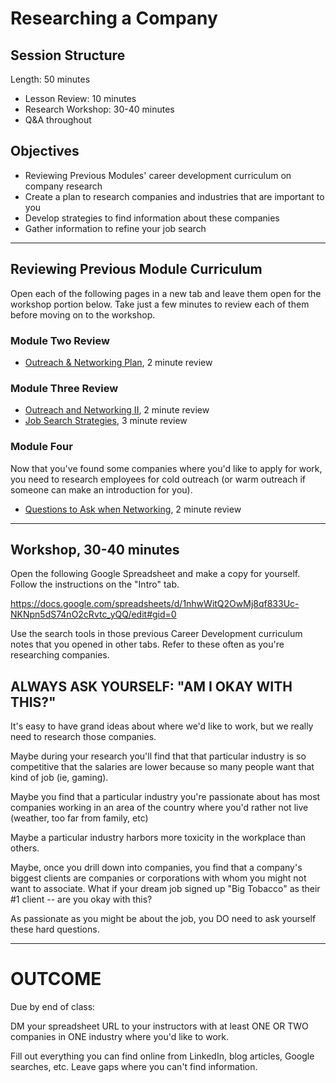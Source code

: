 # Researching a Company

## Session Structure

Length: 50 minutes

* Lesson Review: 10 minutes
* Research Workshop: 30-40 minutes
* Q&A throughout

## Objectives

* Reviewing Previous Modules' career development curriculum on company research
* Create a plan to research companies and industries that are important to you
* Develop strategies to find information about these companies
* Gather information to refine your job search

---

## Reviewing Previous Module Curriculum

Open each of the following pages in a new tab and leave them open for the workshop portion below. Take just a few minutes to review each of them before moving on to the workshop.

### Module Two Review

* [Outreach & Networking Plan](/module_two/outreach_networking_guidelines.md), 2 minute review

### Module Three Review

* [Outreach and Networking II](/module_three/outreach_networking_ii.md), 2 minute review
* [Job Search Strategies](/module_three/job_search_strategies.md), 3 minute review

### Module Four

Now that you've found some companies where you'd like to apply for work, you need to research employees for cold outreach (or warm outreach if someone can make an introduction for you).

* [Questions to Ask when Networking](/module_four/research_conversation_questions.md), 2 minute review

---

## Workshop, 30-40 minutes

Open the following Google Spreadsheet and make a copy for yourself. Follow the instructions on the "Intro" tab.

https://docs.google.com/spreadsheets/d/1nhwWitQ2OwMj8qf833Uc-NKNpn5dS74nO2cRvtc_yQQ/edit#gid=0

Use the search tools in those previous Career Development curriculum notes that you opened in other tabs. Refer to these often as you're researching companies.

## ALWAYS ASK YOURSELF: "AM I OKAY WITH THIS?"

It's easy to have grand ideas about where we'd like to work, but we really need to research those companies.

Maybe during your research you'll find that that particular industry is so competitive that the salaries are lower because so many people want that kind of job (ie, gaming).

Maybe you find that a particular industry you're passionate about has most companies working in an area of the country where you'd rather not live (weather, too far from family, etc)

Maybe a particular industry harbors more toxicity in the workplace than others.

Maybe, once you drill down into companies, you find that a company's biggest clients are companies or corporations with whom you might not want to associate. What if your dream job signed up "Big Tobacco" as their #1 client -- are you okay with this?

As passionate as you might be about the job, you DO need to ask yourself these hard questions.

---

# OUTCOME

Due by end of class:

DM your spreadsheet URL to your instructors with at least ONE OR TWO companies in ONE industry where you'd like to work.

Fill out everything you can find online from LinkedIn, blog articles, Google searches, etc. Leave gaps where you can't find information.
